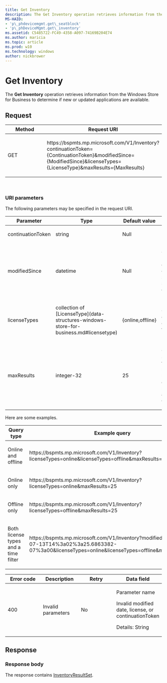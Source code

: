 ```yaml
---
title: Get Inventory
description: The Get Inventory operation retrieves information from the Windows Store for Business to determine if new or updated applications are available.
MS-HAID:
- 'p\_phdevicemgmt.get\_seatblock'
- 'p\_phDeviceMgmt.get\_inventory'
ms.assetid: C5485722-FC49-4358-A097-74169B204E74
ms.author: maricia
ms.topic: article
ms.prod: w10
ms.technology: windows
author: nickbrower
---
```


# Get Inventory

The **Get Inventory** operation retrieves information from the Windows Store for Business to determine if new or updated applications are available.

## Request

<table>
<colgroup>
<col width="50%" />
<col width="50%" />
</colgroup>
<thead>
<tr class="header">
<th>Method</th>
<th>Request URI</th>
</tr>
</thead>
<tbody>
<tr class="odd">
<td><p>GET</p></td>
<td><p>https://bspmts.mp.microsoft.com/V1/Inventory?continuationToken={ContinuationToken}&amp;modifiedSince={ModifiedSince}&amp;licenseTypes={LicenseType}&amp;maxResults={MaxResults}</p></td>
</tr>
</tbody>
</table>


 

### URI parameters

The following parameters may be specified in the request URI.

<table>
<colgroup>
<col width="25%" />
<col width="25%" />
<col width="25%" />
<col width="25%" />
</colgroup>
<thead>
<tr class="header">
<th>Parameter</th>
<th>Type</th>
<th>Default value</th>
<th>Description</th>
</tr>
</thead>
<tbody>
<tr class="odd">
<td><p>continuationToken</p></td>
<td><p>string</p></td>
<td><p>Null</p></td>
<td></td>
</tr>
<tr class="even">
<td><p>modifiedSince</p></td>
<td><p>datetime</p></td>
<td><p>Null</p></td>
<td><p>Optional. Used to determine changes since a specific date.</p></td>
</tr>
<tr class="odd">
<td><p>licenseTypes</p></td>
<td><p>collection of [LicenseType](data-structures-windows-store-for-business.md#licensetype)</p></td>
<td><p>{online,offline}</p></td>
<td><p>Optional. A collection of license types</p></td>
</tr>
<tr class="even">
<td><p>maxResults</p></td>
<td><p>integer-32</p></td>
<td><p>25</p></td>
<td><p>Optional. Specifies the maximum number of applications returned in a single query.</p></td>
</tr>
</tbody>
</table>




Here are some examples.

<table>
<colgroup>
<col width="50%" />
<col width="50%" />
</colgroup>
<thead>
<tr class="header">
<th>Query type</th>
<th>Example query</th>
</tr>
</thead>
<tbody>
<tr class="odd">
<td><p>Online and offline</p></td>
<td><p>https:<span></span>//bspmts.mp.microsoft.com/V1/Inventory?licenseTypes=online&amp;licenseTypes=offline&amp;maxResults=25</p></td>
</tr>
<tr class="even">
<td><p>Online only</p></td>
<td><p>https:<span></span>//bspmts.mp.microsoft.com/V1/Inventory?licenseTypes=online&amp;maxResults=25</p></td>
</tr>
<tr class="odd">
<td><p>Offline only</p></td>
<td><p>https:<span></span>//bspmts.mp.microsoft.com/V1/Inventory?licenseTypes=offline&amp;maxResults=25</p></td>
</tr>
<tr class="even">
<td><p>Both license types and a time filter</p></td>
<td><p>https:<span></span>//bspmts.mp.microsoft.com/V1/Inventory?modifiedSince=2015-07-13T14%3a02%3a25.6863382-07%3a00&amp;licenseTypes=online&amp;licenseTypes=offline&amp;maxResults=25</p></td>
</tr>
</tbody>
</table>




<table>
<colgroup>
<col width="25%" />
<col width="25%" />
<col width="25%" />
<col width="25%" />
</colgroup>
<thead>
<tr class="header">
<th>Error code</th>
<th>Description</th>
<th>Retry</th>
<th>Data field</th>
</tr>
</thead>
<tbody>
<tr class="odd">
<td><p>400</p></td>
<td><p>Invalid parameters</p></td>
<td><p>No</p></td>
<td><p>Parameter name</p>
<p>Invalid modified date, license, or continuationToken</p>
<p>Details: String</p></td>
</tr>
</tbody>
</table>




## Response

### Response body

The response contains [InventoryResultSet](data-structures-windows-store-for-business.md#inventoryresultset).

 






